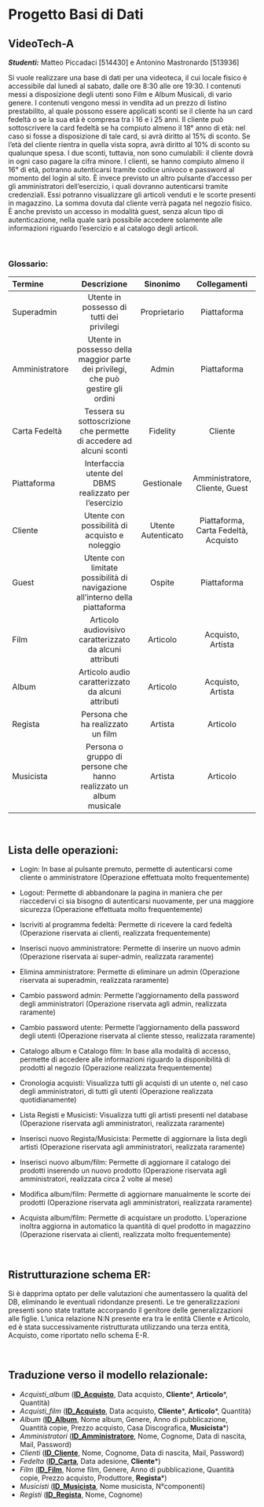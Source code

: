 # Progetto Basi di Dati
## VideoTech-A
 _**Studenti:**_ Matteo Piccadaci [514430] e Antonino Mastronardo [513936]

Si vuole realizzare una base di dati per una videoteca, il cui locale fisico è accessibile dal lunedì al sabato, dalle ore 8:30 alle ore 19:30.
I contenuti messi a disposizione degli utenti sono Film e Album Musicali, di vario genere.
I contenuti vengono messi in vendita ad un prezzo di listino prestabilito, al quale possono essere applicati sconti se il cliente ha un card fedeltà o se la sua età è compresa tra i 16 e i 25 anni.
Il cliente può sottoscrivere la card fedeltà se ha compiuto almeno il 18° anno di età: nel caso si fosse a disposizione di tale card, si avrà diritto al 15% di sconto.
Se l’età del cliente rientra in quella vista sopra, avrà diritto al 10% di sconto su qualunque spesa.
I due sconti, tuttavia, non sono cumulabili: il cliente dovrà in ogni caso pagare la cifra minore.
I clienti, se hanno compiuto almeno il 16° di età, potranno autenticarsi tramite codice univoco e password al momento del login al sito. È invece previsto un altro pulsante d’accesso per gli amministratori dell’esercizio, i quali dovranno autenticarsi tramite credenziali. Essi potranno visualizzare gli articoli venduti e le scorte presenti in magazzino.
La somma dovuta dal cliente verrà pagata nel negozio fisico.
È anche previsto un accesso in modalità guest, senza alcun tipo di autenticazione, nella quale sarà possibile accedere solamente alle informazioni riguardo l’esercizio e al catalogo degli articoli.

&nbsp;
### Glossario:
| Termine | Descrizione |      Sinonimo      |             Collegamenti             |
|:---------------|    :----:   |:------------------:|:------------------------------------:|
| Superadmin     | Utente in possesso di tutti dei privilegi       |    Proprietario    |             Piattaforma              |
| Amministratore | Utente in possesso della maggior parte dei privilegi, che può gestire gli ordini        |       Admin        |             Piattaforma              |
| Carta Fedeltà  |Tessera su sottoscrizione che permette di accedere ad alcuni sconti|      Fidelity      |               Cliente                |
| Piattaforma    |Interfaccia utente del DBMS realizzato per l’esercizio|     Gestionale     |    Amministratore, Cliente, Guest    |
| Cliente        |Utente con possibilità di acquisto e noleggio| Utente Autenticato | Piattaforma, Carta Fedeltà, Acquisto |
| Guest          |Utente con limitate possibilità di navigazione all’interno della piattaforma|       Ospite       |             Piattaforma              |
| Film           |Articolo audiovisivo caratterizzato da alcuni attributi|      Articolo      |          Acquisto, Artista           |
| Album          |Articolo audio caratterizzato da alcuni attributi|      Articolo      |          Acquisto, Artista           |
| Regista        |Persona che ha realizzato un film|      Artista       |               Articolo               |
| Musicista      |Persona o gruppo di persone che hanno realizzato un album musicale|      Artista       |               Articolo               |


&nbsp;
## Lista delle operazioni:

- Login: In base al pulsante premuto, permette di autenticarsi come cliente o amministratore (Operazione effettuata molto frequentemente)

- Logout: Permette di abbandonare la pagina in maniera che per riaccedervi ci sia bisogno di autenticarsi nuovamente, per una maggiore sicurezza (Operazione effettuata molto frequentemente)

- Iscriviti al programma fedeltà: Permette di ricevere la card fedeltà (Operazione riservata ai clienti, realizzata frequentemente)

- Inserisci nuovo amministratore: Permette di inserire un nuovo admin (Operazione riservata ai super-admin, realizzata raramente)

- Elimina amministratore: Permette di eliminare un admin (Operazione riservata ai superadmin, realizzata raramente)

- Cambio password admin: Permette l’aggiornamento della password degli amministratori (Operazione riservata agli admin, realizzata raramente)

- Cambio password utente: Permette l’aggiornamento della password degli utenti (Operazione riservata al cliente stesso, realizzata raramente)

- Catalogo album e Catalogo film: In base alla modalità di accesso, permette di accedere alle informazioni riguardo la disponibilità di prodotti al negozio (Operazione realizzata frequentemente)

- Cronologia acquisti: Visualizza tutti gli acquisti di un utente o, nel caso degli amministratori, di tutti gli utenti (Operazione realizzata quotidianamente)

- Lista Registi e Musicisti: Visualizza tutti gli artisti presenti nel database (Operazione riservata agli amministratori, realizzata raramente)

- Inserisci nuovo Regista/Musicista: Permette di aggiornare la lista degli artisti (Operazione riservata agli amministratori, realizzata raramente)

- Inserisci nuovo album/film: Permette di aggiornare il catalogo dei prodotti inserendo un nuovo prodotto (Operazione riservata agli amministratori, realizzata circa 2 volte al mese)

- Modifica album/film: Permette di aggiornare manualmente le scorte dei prodotti (Operazione riservata agli amministratori, realizzata raramente)

- Acquista album/film: Permette di acquistare un prodotto. L’operazione inoltra aggiorna in automatico la quantità di quel prodotto in magazzino (Operazione riservata ai clienti, realizzata molto frequentemente)


&nbsp;
## Ristrutturazione schema ER:
Si è dapprima optato per delle valutazioni che aumentassero la qualità del DB, eliminando le eventuali ridondanze presenti.
Le tre generalizzazioni presenti sono state trattate accorpando il genitore delle generalizzazioni alle figlie.
L’unica relazione N:N presente era tra le entità Cliente e Articolo, ed è stata successivamente ristrutturata utilizzando una terza entità, Acquisto, come riportato nello schema E-R.


&nbsp;
## Traduzione verso il modello relazionale:
- _Acquisti_album_ (<ins>**ID_Acquisto**</ins>, Data acquisto, **Cliente***, **Articolo***, Quantità)
- _Acquisti_film_ (<ins>**ID_Acquisto**</ins>, Data acquisto, **Cliente***, **Articolo***, Quantità)
- _Album_ (<ins>**ID_Album**</ins>, Nome album, Genere, Anno di pubblicazione, Quantità copie, Prezzo acquisto, Casa Discografica, **Musicista***)
- _Amministratori_ (<ins>**ID_Amministratore**</ins>, Nome, Cognome, Data di nascita, Mail, Password)
- _Clienti_ (<ins>**ID_Cliente**</ins>, Nome, Cognome, Data di nascita, Mail, Password)
- _Fedelta_ (<ins>**ID_Carta**</ins>, Data adesione, **Cliente***)
- _Film_ (<ins>**ID_Film**</ins>, Nome film, Genere, Anno di pubblicazione, Quantità copie, Prezzo acquisto, Produttore, **Regista***)
- _Musicisti_ (<ins>**ID_Musicista**</ins>, Nome musicista, N°componenti)
- _Registi_ (<ins>**ID_Regista**</ins>, Nome, Cognome)
